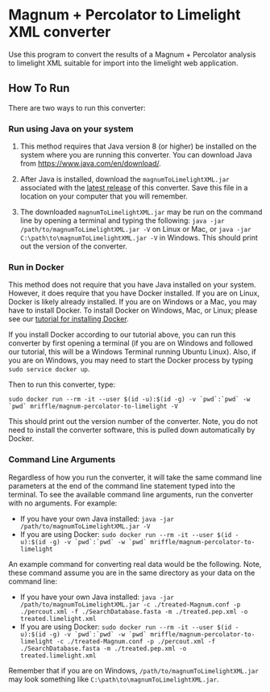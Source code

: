 # Magnum + Percolator to Limelight XML converter

Use this program to convert the results of a Magnum + Percolator analysis to limelight XML suitable for import into the limelight web application.


## How To Run

There are two ways to run this converter:

### Run using Java on your system

1. This method requires that Java version 8 (or higher) be installed on the system where you are running this
converter. You can download Java from https://www.java.com/en/download/.

2. After Java is installed, download the ``magnumToLimelightXML.jar`` associated with the 
[latest release](https://github.com/yeastrc/limelight-import-magnum-percolator/releases)
of this converter. Save this file in a location on your computer that you will remember.

3. The downloaded `magnumToLimelightXML.jar` may be run on the command line by opening
a terminal and typing the following:
`java -jar /path/to/magnumToLimelightXML.jar -V` on Linux or Mac, or `java -jar C:\path\to\magnumToLimelightXML.jar -V`
in Windows. This should print out the version of the converter.

### Run in Docker

This method does not require that you have Java installed on your system. However, it does require that
you have Docker installed. If you are on Linux, Docker is likely already installed. If you are on
Windows or a Mac, you may have to install Docker. To install Docker on Windows, Mac, or Linux; please see our
[tutorial for installing Docker](https://limelight-ms.readthedocs.io/en/latest/tutorials/install-docker.html).

If you install Docker according to our tutorial above, you can run this converter by first opening
a terminal (if you are on Windows and followed our tutorial, this will be a Windows Terminal running
Ubuntu Linux). Also, if you are on Windows, you may need to start the Docker process by typing
`sudo service docker up`.

Then to run this converter, type:

``sudo docker run --rm -it --user $(id -u):$(id -g) -v `pwd`:`pwd` -w `pwd` mriffle/magnum-percolator-to-limelight -V``

This should print out the version number of the converter. Note, you do not need to install the converter
software, this is pulled down automatically by Docker.

### Command Line Arguments

Regardless of how you run the converter, it will take the same command line parameters at the end of
the command line statement typed into the terminal. To see the available command line arguments, run
the converter with no arguments. For example:

- If you have your own Java installed: `java -jar /path/to/magnumToLimelightXML.jar -V`
- If you are using Docker: ``sudo docker run --rm -it --user $(id -u):$(id -g) -v `pwd`:`pwd` -w `pwd` mriffle/magnum-percolator-to-limelight``

An example command for converting real data would be the following. Note, these command assume you
are in the same directory as your data on the command line:

- If you have your own Java installed: `java -jar /path/to/magnumToLimelightXML.jar -c ./treated-Magnum.conf -p ./percout.xml -f ./SearchDatabase.fasta -m ./treated.pep.xml -o treated.limelight.xml`
- If you are using Docker: ``sudo docker run --rm -it --user $(id -u):$(id -g) -v `pwd`:`pwd` -w `pwd` mriffle/magnum-percolator-to-limelight -c ./treated-Magnum.conf -p ./percout.xml -f ./SearchDatabase.fasta -m ./treated.pep.xml -o treated.limelight.xml``

Remember that if you are on Windows, `/path/to/magnumToLimelightXML.jar` may look something like
`C:\path\to\magnumToLimelightXML.jar`.